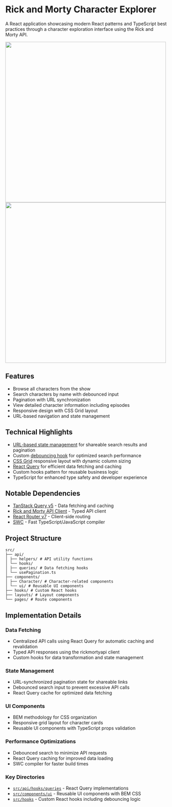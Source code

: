 # Rick and Morty Character Explorer

A React application showcasing modern React patterns and TypeScript best practices through a character exploration interface using the Rick and Morty API.


<img width="500px" src="https://github.com/user-attachments/assets/65eb8250-5504-48c7-9589-5594ea1006a8" />
<img width="500px" src="https://github.com/user-attachments/assets/73d8387c-3d70-46dd-a60f-6d15a97186bb" />



## Features

- Browse all characters from the show
- Search characters by name with debounced input
- Pagination with URL synchronization
- View detailed character information including episodes
- Responsive design with CSS Grid layout
- URL-based navigation and state management

## Technical Highlights

- [URL-based state management](https://developer.mozilla.org/en-US/docs/Web/API/History_API) for shareable search results and pagination
- Custom [debouncing hook](https://developer.mozilla.org/en-US/docs/Web/API/setTimeout) for optimized search performance
- [CSS Grid](https://developer.mozilla.org/en-US/docs/Web/CSS/CSS_Grid_Layout) responsive layout with dynamic column sizing
- [React Query](https://tanstack.com/query/latest) for efficient data fetching and caching
- Custom hooks pattern for reusable business logic
- TypeScript for enhanced type safety and developer experience

## Notable Dependencies

- [TanStack Query v5](https://tanstack.com/query/latest) - Data fetching and caching
- [Rick and Morty API Client](https://github.com/afuh/rick-and-morty-api-node) - Typed API client
- [React Router v7](https://reactrouter.com/en/main) - Client-side routing
- [SWC](https://swc.rs/) - Fast TypeScript/JavaScript compiler

## Project Structure
```
src/
├── api/
│ ├── helpers/ # API utility functions
│ └── hooks/
│ ├── queries/ # Data fetching hooks
│ └── usePagination.ts
├── components/
│ ├── Character/ # Character-related components
│ └── ui/ # Reusable UI components
├── hooks/ # Custom React hooks
├── layouts/ # Layout components
└── pages/ # Route components
```
## Implementation Details

### Data Fetching

- Centralized API calls using React Query for automatic caching and revalidation
- Typed API responses using the rickmortyapi client
- Custom hooks for data transformation and state management

### State Management

- URL-synchronized pagination state for shareable links
- Debounced search input to prevent excessive API calls
- React Query cache for optimized data fetching

### UI Components

- BEM methodology for CSS organization
- Responsive grid layout for character cards
- Reusable UI components with TypeScript props validation

### Performance Optimizations

- Debounced search to minimize API requests
- React Query caching for improved data loading
- SWC compiler for faster build times

### Key Directories

- [`src/api/hooks/queries`](./src/api/hooks/queries) - React Query implementations
- [`src/components/ui`](./src/components/ui) - Reusable UI components with BEM CSS
- [`src/hooks`](./src/hooks) - Custom React hooks including debouncing logic
